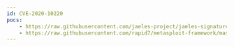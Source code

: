 ```yaml
---
id: CVE-2020-10220
pocs:
    - https://raw.githubusercontent.com/jaeles-project/jaeles-signatures/master/cves/rconfig-sqli-cve-2020-10220.yaml
    - https://raw.githubusercontent.com/rapid7/metasploit-framework/master/modules/exploits/linux/http/rconfig_ajaxarchivefiles_rce.rb
---
```

